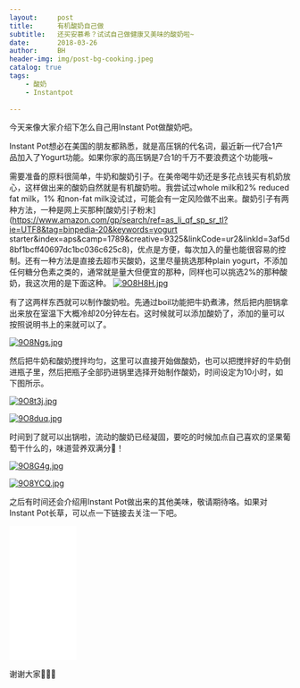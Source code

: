 ```yaml
---
layout:     post
title:      有机酸奶自己做
subtitle:   还买安慕希？试试自己做健康又美味的酸奶啦~
date:       2018-03-26
author:     BH
header-img: img/post-bg-cooking.jpeg
catalog: true
tags:
    - 酸奶
    - Instantpot
    
---
```


今天来像大家介绍下怎么自己用Instant Pot做酸奶吧。

Instant Pot想必在美国的朋友都熟悉，就是高压锅的代名词，最近新一代7合1产品加入了Yogurt功能。如果你家的高压锅是7合1的千万不要浪费这个功能哦~

需要准备的原料很简单，牛奶和酸奶引子。在美帝喝牛奶还是多花点钱买有机奶放心，这样做出来的酸奶自然就是有机酸奶啦。我尝试过whole milk和2% reduced fat milk，1% 和non-fat milk没试过，可能会有一定风险做不出来。酸奶引子有两种方法，一种是网上买那种[酸奶引子粉末](https://www.amazon.com/gp/search/ref=as_li_qf_sp_sr_tl?ie=UTF8&tag=binpedia-20&keywords=yogurt starter&index=aps&camp=1789&creative=9325&linkCode=ur2&linkId=3af5d8bf1bcff40697dc1bc036c625c8)，优点是方便，每次加入的量也能很容易的控制。还有一种方法是直接去超市买酸奶，这里尽量挑选那种plain yogurt，不添加任何糖分色素之类的，通常就是量大但便宜的那种，同样也可以挑选2%的那种酸奶，我这次用的是下面这种。
[![9O8H8H.jpg](https://s1.ax1x.com/2018/03/27/9O8H8H.jpg)](https://imgchr.com/i/9O8H8H)

有了这两样东西就可以制作酸奶啦。先通过boil功能把牛奶煮沸，然后把内胆锅拿出来放在室温下大概冷却20分钟左右。这时候就可以添加酸奶了，添加的量可以按照说明书上的来就可以了。

[![9O8Ngs.jpg](https://s1.ax1x.com/2018/03/27/9O8Ngs.jpg)](https://imgchr.com/i/9O8Ngs)

然后把牛奶和酸奶搅拌均匀，这里可以直接开始做酸奶，也可以把搅拌好的牛奶倒进瓶子里，然后把瓶子全部扔进锅里选择开始制作酸奶，时间设定为10小时，如下图所示。

[![9O8t3j.jpg](https://s1.ax1x.com/2018/03/27/9O8t3j.jpg)](https://imgchr.com/i/9O8t3j)

[![9O8duq.jpg](https://s1.ax1x.com/2018/03/27/9O8duq.jpg)](https://imgchr.com/i/9O8duq)

时间到了就可以出锅啦，流动的酸奶已经凝固，要吃的时候加点自己喜欢的坚果葡萄干什么的，味道营养双满分💯！

[![9O8G4g.jpg](https://s1.ax1x.com/2018/03/27/9O8G4g.jpg)](https://imgchr.com/i/9O8G4g)

[![9O8YCQ.jpg](https://s1.ax1x.com/2018/03/27/9O8YCQ.jpg)](https://imgchr.com/i/9O8YCQ)

之后有时间还会介绍用Instant Pot做出来的其他美味，敬请期待咯。如果对Instant Pot长草，可以点一下链接去关注一下吧。

<iframe style="width:120px;height:240px;" marginwidth="0" marginheight="0" scrolling="no" frameborder="0" src="//ws-na.amazon-adsystem.com/widgets/q?ServiceVersion=20070822&OneJS=1&Operation=GetAdHtml&MarketPlace=US&source=ac&ref=qf_sp_asin_til&ad_type=product_link&tracking_id=binpedia-20&marketplace=amazon&region=US&placement=B00FLYWNYQ&asins=B00FLYWNYQ&linkId=6640b0f53b8d3189ac8aba4c69728560&show_border=false&link_opens_in_new_window=true&price_color=333333&title_color=0066c0&bg_color=ffffff">
    </iframe>
    
谢谢大家🙏🙏🙏

<div id="amzn-assoc-ad-401fb49a-e48d-4b49-aa39-1bbd65549fdf"></div><script async src="//z-na.amazon-adsystem.com/widgets/onejs?MarketPlace=US&adInstanceId=401fb49a-e48d-4b49-aa39-1bbd65549fdf"></script>
